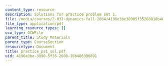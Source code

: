 ```yaml
---
content_type: resource
description: Solutions for practice problem set 1.
file: /media/courses/2-032-dynamics-fall-2004/4196e3be38905f35260818b486386891_practice_ps1_sol.pdf
file_type: application/pdf
learning_resource_types: []
ocw_type: OCWFile
parent_title: Study Materials
parent_type: CourseSection
resourcetype: Document
title: practice_ps1_sol.pdf
uid: 4196e3be-3890-5f35-2608-18b486386891
---
```

